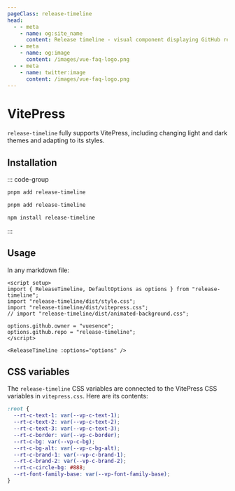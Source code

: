 ```yaml
---
pageClass: release-timeline
head:
  - - meta
    - name: og:site_name
      content: Release timeline - visual component displaying GitHub release timeline
  - - meta
    - name: og:image
      content: /images/vue-faq-logo.png
  - - meta
    - name: twitter:image
      content: /images/vue-faq-logo.png
---
```


# VitePress

`release-timeline` fully supports VitePress, including changing light and dark themes and adapting to its styles.

## Installation

::: code-group
```bash [pnpm]
pnpm add release-timeline
```
```bash [yarn]
pnpm add release-timeline
```
```bash [npm]
npm install release-timeline
```
:::

## Usage

In any markdown file:

```vue
<script setup>
import { ReleaseTimeline, DefaultOptions as options } from "release-timeline";
import "release-timeline/dist/style.css";
import "release-timeline/dist/vitepress.css";
// import "release-timeline/dist/animated-background.css";

options.github.owner = "vuesence";
options.github.repo = "release-timeline";
</script>

<ReleaseTimeline :options="options" />
```

## CSS variables

The `release-timeline` CSS variables are connected to the VitePress CSS variables in `vitepress.css`. Here are its contents:

```css
:root {
  --rt-c-text-1: var(--vp-c-text-1);
  --rt-c-text-2: var(--vp-c-text-2);
  --rt-c-text-3: var(--vp-c-text-3);
  --rt-c-border: var(--vp-c-border);
  --rt-c-bg: var(--vp-c-bg);
  --rt-c-bg-alt: var(--vp-c-bg-alt);
  --rt-c-brand-1: var(--vp-c-brand-1);
  --rt-c-brand-2: var(--vp-c-brand-2);
  --rt-c-circle-bg: #888;
  --rt-font-family-base: var(--vp-font-family-base);
}
```
